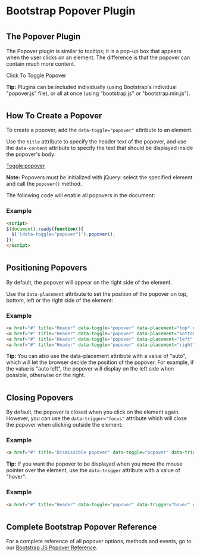Bootstrap Popover Plugin
========================

#  

The Popover Plugin
------------------

The Popover plugin is similar to tooltips; it is a pop-up box that appears when the user clicks on an element. The difference is that the popover can contain much more content.

Click To Toggle Popover

**Tip:** Plugins can be included individually (using Bootstrap's individual "popover.js" file), or all at once (using "bootstrap.js" or "bootstrap.min.js").

#  

How To Create a Popover
-----------------------

To create a popover, add the `data-toggle="popover"` attribute to an element.

Use the `title` attribute to specify the header text of the popover, and use the `data-content` attribute to specify the text that should be displayed inside the popover's body:

<a href="#" data-toggle="popover" title="Popover Header" data-content="Some content inside the popover">Toggle popover</a>

**Note:** Popovers must be initialized with jQuery: select the specified element and call the `popover()` method.

The following code will enable all popovers in the document:

### Example

``` html
<script>
$(document).ready(function(){
  $('[data-toggle="popover"]').popover();
});
</script>
```

#  

#  

Positioning Popovers
--------------------

By default, the popover will appear on the right side of the element.

Use the `data-placement` attribute to set the position of the popover on top, bottom, left or the right side of the element:

### Example

``` html
<a href="#" title="Header" data-toggle="popover" data-placement="top" data-content="Content">Click</a>
<a href="#" title="Header" data-toggle="popover" data-placement="bottom" data-content="Content">Click</a>
<a href="#" title="Header" data-toggle="popover" data-placement="left" data-content="Content">Click</a>
<a href="#" title="Header" data-toggle="popover" data-placement="right" data-content="Content">Click</a>
```

**Tip:** You can also use the data-placement attribute with a value of "auto", which will let the browser decide the position of the popover. For example, if the value is "auto left", the popover will display on the left side when possible, otherwise on the right.

#  

Closing Popovers
----------------

By default, the popover is closed when you click on the element again. However, you can use the `data-trigger="focus"` attribute which will close the popover when clicking outside the element:

### Example

``` html
<a href="#" title="Dismissible popover" data-toggle="popover" data-trigger="focus" data-content="Click anywhere in the document to close this popover">Click me</a>
```

**Tip:** If you want the popover to be displayed when you move the mouse pointer over the element, use the `data-trigger` attribute with a value of "hover":

### Example

``` html
<a href="#" title="Header" data-toggle="popover" data-trigger="hover" data-content="Some content">Hover over me</a>
```

#  

Complete Bootstrap Popover Reference
------------------------------------

For a complete reference of all popover options, methods and events, go to our [Bootstrap JS Popover Reference](https://www.w3schools.com/bootstrap/bootstrap_ref_js_popover.asp).